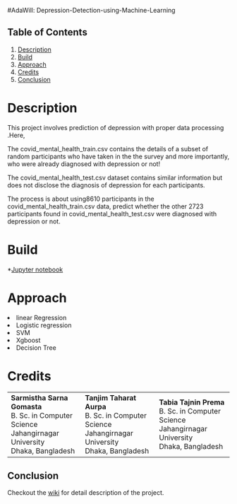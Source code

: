 #AdaWill: Depression-Detection-using-Machine-Learning


## Table of Contents
1. [ Description ](#description)
2. [ Build ](#build) 
3. [ Approach](#Approaches) 
5. [ Credits ](#Credits)
6. [ Conclusion ](#conclusion) 

<a name="description"></a>


# Description
This project involves prediction of depression with proper data processing .Here,

The covid_mental_health_train.csv contains the details of a subset of random participants who have taken in the the survey and more importantly, who were already diagnosed with depression or not!

The covid_mental_health_test.csv dataset contains similar information but does not disclose the diagnosis of depression for each participants.

The process is about using8610 participants in the covid_mental_health_train.csv data, predict whether the other 2723 participants found in covid_mental_health_test.csv were diagnosed with depression or not.

<a name="build"></a>
# Build
*[Jupyter notebook](https://jupyter.org/)

<a name="Approaches"></a>
# Approach
<li> linear Regression  </li>
  <li> Logistic regression </li>
    <li> SVM </li>
      <li> Xgboost </li>
        <li> Decision Tree </li>

# Credits 

<table style="width:100%">
  <tr>
    <td> 
      <b>Sarmistha Sarna Gomasta</b> <br>
      B. Sc. in Computer Science <br>
      Jahangirnagar University <br>
      Dhaka, Bangladesh
    </td>
    <td> 
      <b>Tanjim Taharat Aurpa</b> <br>
      B. Sc. in Computer Science <br>
      Jahangirnagar University <br>
      Dhaka, Bangladesh
    </td>
    <td> 
      <b>Tabia Tajnin Prema </b> <br>
      B. Sc. in Computer Science <br>
      Jahangirnagar University <br>
      Dhaka, Bangladesh
    </td>
  </tr>
</table>

## Conclusion
Checkout the [wiki](https://www.demo.com) for detail description of the project.
